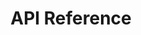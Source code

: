 ---
title: API Reference

language_tabs:
  - cURL

toc_footers:

includes:
  - api.introduction
  - api.auth
  - api.rate_limits

search: true
---